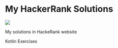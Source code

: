 # My HackerRank Solutions
![](https://img.shields.io/badge/Kotlin-black?style=flat-square&logo=Kotlin)

My solutions in HackeRank website
<p>Kotlin Exercises</p>

